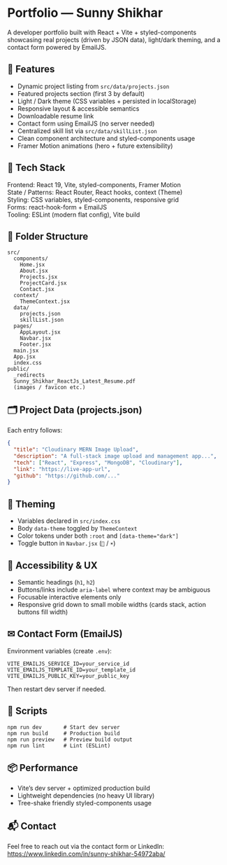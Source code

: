 # Portfolio — Sunny Shikhar

A developer portfolio built with React + Vite + styled-components showcasing real projects (driven by JSON data), light/dark theming, and a contact form powered by EmailJS.

## 🚀 Features
- Dynamic project listing from `src/data/projects.json`
- Featured projects section (first 3 by default)
- Light / Dark theme (CSS variables + persisted in localStorage)
- Responsive layout & accessible semantics
- Downloadable resume link
- Contact form using EmailJS (no server needed)
- Centralized skill list via `src/data/skillList.json`
- Clean component architecture and styled-components usage
- Framer Motion animations (hero + future extensibility)

## 🧱 Tech Stack
Frontend: React 19, Vite, styled-components, Framer Motion  
State / Patterns: React Router, React hooks, context (Theme)  
Styling: CSS variables, styled-components, responsive grid  
Forms: react-hook-form + EmailJS  
Tooling: ESLint (modern flat config), Vite build

## 📁 Folder Structure
```
src/
  components/
    Home.jsx
    About.jsx
    Projects.jsx
    ProjectCard.jsx
    Contact.jsx
  context/
    ThemeContext.jsx
  data/
    projects.json
    skillList.json
  pages/
    AppLayout.jsx
    Navbar.jsx
    Footer.jsx
  main.jsx
  App.jsx
  index.css
public/
  _redirects
  Sunny_Shikhar_ReactJs_Latest_Resume.pdf
  (images / favicon etc.)
```

## 🗂 Project Data (projects.json)
Each entry follows:
```json
{
  "title": "Cloudinary MERN Image Upload",
  "description": "A full-stack image upload and management app...",
  "tech": ["React", "Express", "MongoDB", "Cloudinary"],
  "link": "https://live-app-url",
  "github": "https://github.com/..."
}
```

## 🎨 Theming
- Variables declared in `src/index.css`
- Body `data-theme` toggled by `ThemeContext`
- Color tokens under both `:root` and `[data-theme="dark"]`
- Toggle button in `Navbar.jsx` (`🌙` / `☀️`)

## 🧪 Accessibility & UX
- Semantic headings (`h1`, `h2`)
- Buttons/links include `aria-label` where context may be ambiguous
- Focusable interactive elements only
- Responsive grid down to small mobile widths (cards stack, action buttons fill width)

## ✉ Contact Form (EmailJS)
Environment variables (create `.env`):
```
VITE_EMAILJS_SERVICE_ID=your_service_id
VITE_EMAILJS_TEMPLATE_ID=your_template_id
VITE_EMAILJS_PUBLIC_KEY=your_public_key
```
Then restart dev server if needed.

## 🧾 Scripts
```
npm run dev       # Start dev server
npm run build     # Production build
npm run preview   # Preview build output
npm run lint      # Lint (ESLint)
```

## 📦 Performance
- Vite’s dev server + optimized production build
- Lightweight dependencies (no heavy UI library)
- Tree-shake friendly styled-components usage


## 📬 Contact
Feel free to reach out via the contact form or LinkedIn:
https://www.linkedin.com/in/sunny-shikhar-54972aba/
